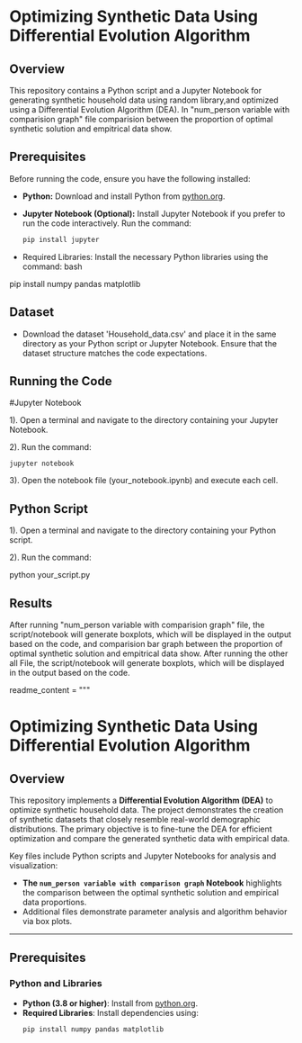 # Optimizing Synthetic Data Using Differential Evolution Algorithm

## Overview

This repository contains a Python script and a Jupyter Notebook for generating synthetic household data using random library,and optimized using a Differential Evolution Algorithm (DEA). 
In "num_person variable with comparision graph" file comparision between the proportion of optimal synthetic solution and empitrical data show.
## Prerequisites

Before running the code, ensure you have the following installed:

- **Python:** Download and install Python from [python.org](https://www.python.org/downloads/).

- **Jupyter Notebook (Optional):** Install Jupyter Notebook if you prefer to run the code interactively. Run the command:
  ```bash
  pip install jupyter

- Required Libraries: Install the necessary Python libraries using the command:
bash

pip install numpy pandas matplotlib

## Dataset
- Download the dataset 'Household_data.csv' and place it in the same directory as your Python script or Jupyter Notebook. Ensure that the dataset structure matches the code expectations.

## Running the Code

#Jupyter Notebook

1). Open a terminal and navigate to the directory containing your Jupyter Notebook.

2). Run the command:

	jupyter notebook

3). Open the notebook file (your_notebook.ipynb) and execute each cell.

## Python Script
1). Open a terminal and navigate to the directory containing your Python script.

2). Run the command:

python your_script.py

## Results

After running "num_person variable with comparision graph" file, the script/notebook will generate boxplots, which will be displayed in the output based on the code, and comparision bar graph between the proportion of optimal synthetic solution and empitrical data show.
After running the other all File, the script/notebook will generate boxplots, which will be displayed in the output based on the code.


readme_content = """
# Optimizing Synthetic Data Using Differential Evolution Algorithm

## Overview
This repository implements a **Differential Evolution Algorithm (DEA)** to optimize synthetic household data. The project demonstrates the creation of synthetic datasets that closely resemble real-world demographic distributions. The primary objective is to fine-tune the DEA for efficient optimization and compare the generated synthetic data with empirical data.

Key files include Python scripts and Jupyter Notebooks for analysis and visualization:
- **The `num_person variable with comparison graph` Notebook** highlights the comparison between the optimal synthetic solution and empirical data proportions.
- Additional files demonstrate parameter analysis and algorithm behavior via box plots.

---

## Prerequisites

### Python and Libraries
- **Python (3.8 or higher)**: Install from [python.org](https://www.python.org/downloads/).
- **Required Libraries**: Install dependencies using:
  ```bash
  pip install numpy pandas matplotlib

